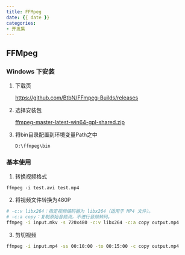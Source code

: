 ```yaml
---
title: FFMpeg
date: {{ date }}
categories:
- 开发集
---
```


## FFMpeg

### Windows 下安装

1. 下载页

    https://github.com/BtbN/FFmpeg-Builds/releases

2. 选择安装包

    [ffmpeg-master-latest-win64-gpl-shared.zip](https://github.com/BtbN/FFmpeg-Builds/releases/download/latest/ffmpeg-master-latest-win64-gpl-shared.zip)

3. 将bin目录配置到环境变量Path之中

   ```
   D:\ffmpeg\bin
   ```

### 基本使用

1. 转换视频格式

```shell
ffmpeg -i test.avi test.mp4
```

2. 将视频文件转换为480P

```sh
# -c:v libx264：指定视频编码器为 libx264（适用于 MP4 文件）。
# -c:a copy：复制原始音频流，不进行音频转码。
ffmpeg -i input.mkv -s 720x480 -c:v libx264 -c:a copy output.mp4
```

3. 剪切视频

```sh
ffmpeg -i input.mp4 -ss 00:10:00 -to 00:15:00 -c copy output.mp4
```



